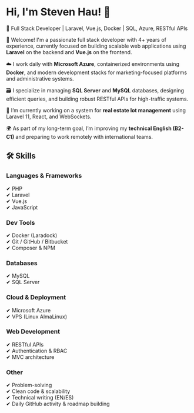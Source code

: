 # Hi, I'm Steven Hau! 👋  
🧠 Full Stack Developer | Laravel, Vue.js, Docker | SQL, Azure, RESTful APIs

👋 Welcome! I'm a passionate full stack developer with 4+ years of experience, currently focused on building scalable web applications using **Laravel** on the backend and **Vue.js** on the frontend.

☁️ I work daily with **Microsoft Azure**, containerized environments using **Docker**, and modern development stacks for marketing-focused platforms and administrative systems.

🗃️ I specialize in managing **SQL Server** and **MySQL** databases, designing efficient queries, and building robust RESTful APIs for high-traffic systems.

🚧 I’m currently working on a system for **real estate lot management** using Laravel 11, React, and WebSockets.

🌍 As part of my long-term goal, I’m improving my **technical English (B2-C1)** and preparing to work remotely with international teams.

## 🛠 Skills

### Languages & Frameworks  
✔ PHP  
✔ Laravel  
✔ Vue.js  
✔ JavaScript  

### Dev Tools  
✔ Docker (Laradock)  
✔ Git / GitHub / Bitbucket  
✔ Composer & NPM  

### Databases  
✔ MySQL  
✔ SQL Server  

### Cloud & Deployment  
✔ Microsoft Azure  
✔ VPS (Linux AlmaLinux)  

### Web Development  
✔ RESTful APIs  
✔ Authentication & RBAC  
✔ MVC architecture  

### Other  
✔ Problem-solving  
✔ Clean code & scalability  
✔ Technical writing (EN/ES)  
✔ Daily GitHub activity & roadmap building  
